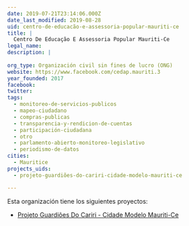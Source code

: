 ```yaml
---
date: 2019-07-21T23:14:06.000Z
date_last_modified: 2019-08-28
uid: centro-de-educacão-e-assessoria-popular-mauriti-ce
title: |
  Centro De Educação E Assessoria Popular Mauriti-Ce
legal_name: 
description: |
  
org_type: Organización civil sin fines de lucro (ONG)
website: https://www.facebook.com/cedap.mauriti.3
year_founded: 2017
facebook: 
twitter: 
tags:
  - monitoreo-de-servicios-publicos
  - mapeo-ciudadano
  - compras-publicas
  - transparencia-y-rendicion-de-cuentas
  - participación-ciudadana
  - otro
  - parlamento-abierto-monitoreo-legislativo
  - periodismo-de-datos
cities: 
  - Mauritice
projects_uids:
  - projeto-guardiões-do-cariri-cidade-modelo-mauriti-ce

---
```


Esta organización tiene los siguientes proyectos:

- [Projeto Guardiões Do Cariri - Cidade Modelo Mauriti-Ce](/proyectos/projeto-guardiões-do-cariri-cidade-modelo-mauriti-ce)
